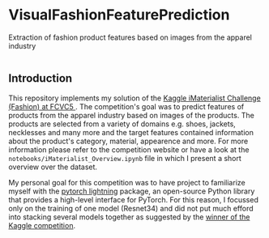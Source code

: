 # VisualFashionFeaturePrediction
Extraction of fashion product features based on images from the apparel industry

<img href="MISC/header.png">

## Introduction
This repository implements my solution of the <a href="https://www.kaggle.com/c/imaterialist-challenge-fashion-2018">Kaggle iMaterialist Challenge (Fashion) at FCVC5 </a>. The competition's goal was to predict features of products from the apparel industry based on images of the products. The products are selected from a variety of domains e.g. shoes, jackets, necklesses and many more and the target features contained information about the product's category, material, appearence and more. For more information please refer to the competition website or have a look at the `notebooks/iMaterialist_Overview.ipynb` file in which I present a short overview over the dataset.

My personal goal for this competition was to have project to familiarize myself with the <a href="https://github.com/PyTorchLightning/pytorch-lightning">pytorch lightning</a> package, an open-source Python library that provides a high-level interface for PyTorch. For this reason, I focussed only on the training of one model (Resnet34) and did not put much efford into stacking several models together as suggested by the <a href="https://www.kaggle.com/c/imaterialist-challenge-fashion-2018/discussion/57944">winner of the Kaggle competition<a/>.

